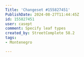 ```yaml
---
Title: 'Changeset #155827451'
PublishDate: 2024-08-27T11:44:45Z
id: 155827451
user: casept
comment: Specify leaf types
created_by: StreetComplete 58.2
tags:
- Montenegro

---
```

